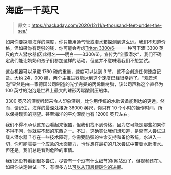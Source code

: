 # 海底一千英尺

> 原文：<https://hackaday.com/2020/12/11/a-thousand-feet-under-the-sea/>

如果你要探测海洋的深度，你只能用通气管或潜水箱探测到这么远。我们不知道价格，但如果你有足够的钱，你可能会考虑[Triton 3300/6](https://tritonsubs.com/subs/t3300-6/)——一种可下潜 3300 英尺的六人潜水器(因此得名——明白——3300/6)。宣传为“全家潜水”，我们不确定我们能让奶奶和孩子们参加这样的活动，但这并不意味着我们不想尝试。

这台机器可以承载 1760 磅的重量，速度可以达到 3 节，这不会创造任何速度记录。大约 24，000 磅，两个主推进器能达到这个速度已经很幸运了。“观景泡泡”显然是由一家德国公司制造的光学完美的丙烯酸树脂，该公司声称这个直径为 100 英寸的泡泡是世界上最大的球形丙烯酸耐压船体。

3300 英尺的深度听起来令人印象深刻，比你用传统的水肺设备能到达的更远。然而，请记住，海洋的最深处接近 36000 英尺，你只有 10 个小时的操作时间，所以保持现实的期望。甚至海洋的平均深度也有 12000 英尺左右。

我们不得不承认这东西看起来很酷，但我们找不到价格，因为它可能是那些如果你不得不问，你就买不起的东西之一。不过，这确实让我们想知道，是否有人尝试过载人潜水器？存在一些技术障碍。你需要防弹的生命支持和备份系统。水进入一切，你可能需要一个应急的水面能力，也许想在最初的几次尝试中带着水肺潜水。但还是。我们总是看到危险的事情。

我们还没有看到很多尝试，尽管有一个没有什么细节的(网站没了，但视频还在)。如果你决定尝试一下，有很多方法[可以从顶层跟踪你的进展](https://hackaday.com/2020/01/10/hide-silent-hide-deep-submarine-tracking-technologies-of-the-cold-war/)。